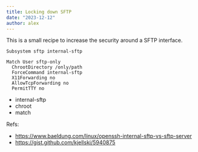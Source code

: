 ```yaml
---
title: Locking down SFTP
date: "2023-12-12"
author: alex
---
```

This is a small recipe to increase the security around a SFTP interface.

```
Subsystem sftp internal-sftp

Match User sftp-only
  ChrootDirectory /only/path
  ForceCommand internal-sftp
  X11Forwarding no
  AllowTcpForwarding no
  PermitTTY no
```

- internal-sftp
- chroot
- match

Refs:

- https://www.baeldung.com/linux/openssh-internal-sftp-vs-sftp-server
- https://gist.github.com/kjellski/5940875
